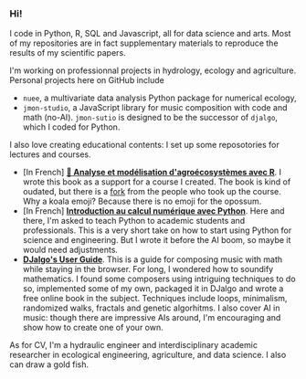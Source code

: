### Hi!

I code in Python, R, SQL and Javascript, all for data science and arts. Most of my repositories are in fact supplementary materials to reproduce the results of my scientific papers.

I'm working on professionnal projects in hydrology, ecology and agriculture. Personal projects here on GitHub include 

- `nuee`, a multivariate data analysis Python package for numerical ecology,
- `jmon-studio`, a JavaScript library for music composition with code and math (no-AI). `jmon-sutio` is designed to be the successor of `djalgo`, which I coded for Python. 

I also love creating educational contents: I set up some reposotories for lectures and courses.

- [In French] [**🐨 Analyse et modélisation d'agroécosystèmes avec R**](https://github.com/essicolo/ecologie-mathematique-R). I wrote this book as a support for a course I created. The book is kind of oudated, but there is a [fork](https://github.com/chavalli/ecologie-mathematique-R) from the people who took up the course. Why a koala emoji? Because there is no emoji for the opossum.
- [In French] [**Introduction au calcul numérique avec Python**](https://github.com/essicolo/introduction-au-calcul-numerique-avec-python). Here and there, I'm asked to teach Python to academic students and professionals. This is a very short take on how to start using Python for science and engineering. But I wrote it before the AI boom, so maybe it would need adjustments.
- [**DJalgo's User Guide**](https://djalgo-ef307e.gitlab.io/source/user-guide.html). This is a guide for composing music with math while staying in the browser. For long, I wondered how to soundify mathematics. I found some composers using intriguing techniques to do so, implemented some of my own, packaged it in DJalgo and wrote a free online book in the subject. Techniques include loops, minimalism, randomized walks, fractals and genetic algorhitms. I also cover AI in music: though there are impressive AIs around, I'm encouraging and show how to create one of your own.

As for CV, I'm a hydraulic engineer and interdisciplinary academic researcher in ecological engineering, agriculture, and data science. I also can draw a gold fish.

